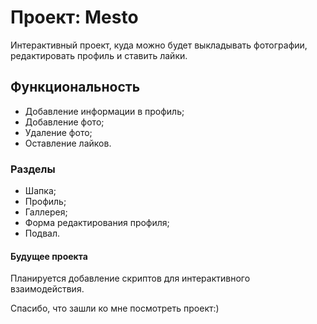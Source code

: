 # Проект: Mesto

Интерактивный проект, куда можно будет выкладывать фотографии, редактировать профиль и ставить лайки.

## Функциональность

* Добавление информации в профиль;
* Добавление фото;
* Удаление фото;
* Оставление лайков.

### Разделы

* Шапка;
* Профиль;
* Галлерея;
* Форма редактирования профиля;
* Подвал.

#### Будущее проекта

Планируется добавление скриптов для интерактивного взаимодействия.




Спасибо, что зашли ко мне посмотреть проект:)


